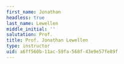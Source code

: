 ```yaml
---
first_name: Jonathan
headless: true
last_name: Lewellen
middle_initial: ''
salutation: Prof.
title: Prof. Jonathan Lewellen
type: instructor
uid: a6ff560b-11ac-59fa-568f-43e9e57fe89f
---
```

